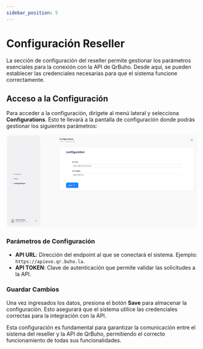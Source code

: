 ```yaml
---
sidebar_position: 5
---
```


# Configuración Reseller

La sección de configuración del reseller permite gestionar los parámetros esenciales para la conexión con la API de QrBuho. Desde aquí, se pueden establecer las credenciales necesarias para que el sistema funcione correctamente.

## Acceso a la Configuración
Para acceder a la configuración, dirígete al menú lateral y selecciona **Configurations**. Esto te llevará a la pantalla de configuración donde podrás gestionar los siguientes parámetros:

![Descripción de la imagen](/img/Admin_Configuracion.png)

### Parámetros de Configuración

- **API URL**: Dirección del endpoint al que se conectará el sistema. Ejemplo: `https://apievo.qr.buho.la`.
- **API TOKEN**: Clave de autenticación que permite validar las solicitudes a la API.

### Guardar Cambios
Una vez ingresados los datos, presiona el botón **Save** para almacenar la configuración. Esto asegurará que el sistema utilice las credenciales correctas para la integración con la API.

Esta configuración es fundamental para garantizar la comunicación entre el sistema del reseller y la API de QrBuho, permitiendo el correcto funcionamiento de todas sus funcionalidades.

